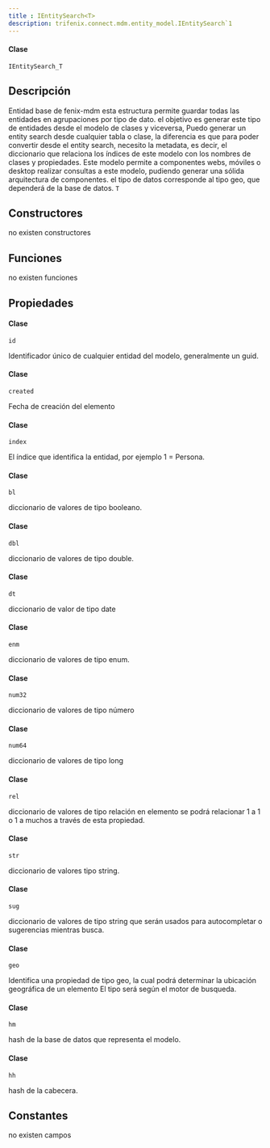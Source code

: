 ```yaml
---
title : IEntitySearch<T>
description: trifenix.connect.mdm.entity_model.IEntitySearch`1
---
```




<CodeBlock slots = 'heading, code' repeat = '1' languages = 'C#' />

#### Clase
```
IEntitySearch_T
```

## Descripción
Entidad base de fenix-mdm
esta estructura permite guardar todas las entidades en agrupaciones por tipo de dato.
el objetivo es generar este tipo de entidades desde el modelo de clases y viceversa,
Puedo generar un entity search desde cualquier tabla o clase, la diferencia es que para poder convertir desde
el entity search, necesito la metadata, es decir, el diccionario que relaciona los índices de este modelo con los nombres
de clases y propiedades.
Este modelo permite a componentes webs, móviles o desktop realizar consultas a este modelo,
pudiendo generar una sólida arquitectura de componentes.
el tipo de datos corresponde al tipo geo, que dependerá de la base de datos.
`T`
## Constructores

no existen constructores


## Funciones

no existen funciones

## Propiedades

<CodeBlock slots = 'heading, code' repeat = '1' languages = 'C#' />

#### Clase
```
id
```

Identificador único de cualquier entidad del modelo, generalmente un guid.
<CodeBlock slots = 'heading, code' repeat = '1' languages = 'C#' />

#### Clase
```
created
```

Fecha de creación del elemento
<CodeBlock slots = 'heading, code' repeat = '1' languages = 'C#' />

#### Clase
```
index
```

El índice que identifica la entidad, por ejemplo 1 = Persona.
<CodeBlock slots = 'heading, code' repeat = '1' languages = 'C#' />

#### Clase
```
bl
```

diccionario de valores de tipo booleano.
<CodeBlock slots = 'heading, code' repeat = '1' languages = 'C#' />

#### Clase
```
dbl
```

diccionario de valores de tipo double.
<CodeBlock slots = 'heading, code' repeat = '1' languages = 'C#' />

#### Clase
```
dt
```

diccionario de valor de tipo date
<CodeBlock slots = 'heading, code' repeat = '1' languages = 'C#' />

#### Clase
```
enm
```

diccionario de valores de tipo enum.
<CodeBlock slots = 'heading, code' repeat = '1' languages = 'C#' />

#### Clase
```
num32
```

diccionario de valores de tipo número
<CodeBlock slots = 'heading, code' repeat = '1' languages = 'C#' />

#### Clase
```
num64
```

diccionario de valores de tipo long
<CodeBlock slots = 'heading, code' repeat = '1' languages = 'C#' />

#### Clase
```
rel
```

diccionario de valores de tipo relación
en elemento se podrá relacionar 1 a 1 o 1 a muchos a través de esta propiedad.
<CodeBlock slots = 'heading, code' repeat = '1' languages = 'C#' />

#### Clase
```
str
```

diccionario de valores tipo string.
<CodeBlock slots = 'heading, code' repeat = '1' languages = 'C#' />

#### Clase
```
sug
```

diccionario de valores de tipo string que serán usados para autocompletar o sugerencias mientras busca.
<CodeBlock slots = 'heading, code' repeat = '1' languages = 'C#' />

#### Clase
```
geo
```

Identifica una propiedad de tipo geo, la cual podrá determinar la ubicación geográfica de un elemento
El tipo será según el motor de busqueda.
<CodeBlock slots = 'heading, code' repeat = '1' languages = 'C#' />

#### Clase
```
hm
```

hash de la base de datos que representa el modelo.
<CodeBlock slots = 'heading, code' repeat = '1' languages = 'C#' />

#### Clase
```
hh
```

hash de la cabecera.
## Constantes
no existen campos


